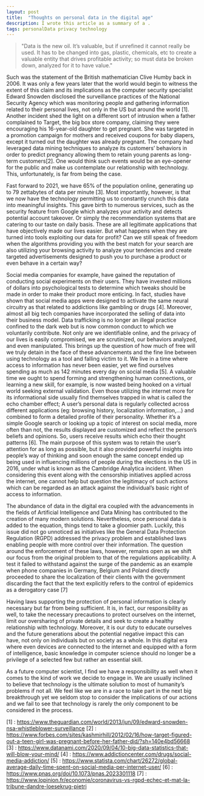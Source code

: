 ```yaml
---
layout: post
title:  "Thoughts on personal data in the digital age"
description: I wrote this article as a summary of a .
tags: personalData privacy technology
---
```


> "Data is the new oil. It’s valuable, but if unrefined it cannot really be used. It has to
be changed into gas, plastic, chemicals, etc to create a valuable entity that drives profitable
activity; so must data be broken down, analyzed for it to have value."

Such was the statement of the British mathematician Clive Humby back in 2006.
It was only a few years later that the world would begin to witness the extent of this claim and
its implications as the computer security specialist Edward Snowden disclosed the surveillance practices of the National Security Agency which was monitoring people and gathering information related to their personal lives, not only in the US but around the world [1].
Another incident shed the light on a different sort of intrusion when a father complained to
Target, the big box store company, claiming they were encouraging his 16-year-old daughter to get pregnant. She was targeted in a promotion campaign for mothers and received coupons for baby diapers, except it turned out the daughter was already pregnant. The
company had leveraged data mining techniques to analyze its customers’ behaviors in order to predict pregnancy allowing them to retain young parents as long-term customers[2]. One would think such events would be an eye-opener for the public and make us contemplate our relationship with technology. This, unfortunately, is far from being the case.

Fast forward to 2021, we have 65% of the population online, generating up to 79 zettabytes of
data per minute [3]. Most importantly, however, is that we now have the technology permitting us to constantly crunch this data into meaningful insights. This gave birth to numerous services, such as the security feature from Google which analyzes your activity and detects potential account takeover. Or simply the recommendation systems that are catering to our taste on daily basis. These are all legitimate applications that have objectively made our lives easier. But what happens when they are turned into tools exploiting our data for profit? Can we still speak of freedom when the algorithms providing you with the best match for your search are also utilizing your browsing activity to analyze your tendencies and create targeted advertisements designed to push you to purchase a product or even behave in a certain way?

Social media companies for example, have gained the reputation of conducting social experiments on their users. They have invested millions of dollars into psychological tests to determine which tweaks should be made in order to make their product more enticing. In fact, studies have shown that social media apps were designed to activate the same neural circuitry as that related to addictions like gambling or drugs [4]. Moreover, almost all big tech companies have incorporated the selling of data into their business model. Data trafficking is no longer an illegal practice confined to the dark web but is now common conduct to which we voluntarily contribute. Not only are we identifiable online, and the privacy of
our lives is easily compromised, we are scrutinized, our behaviors analyzed, and even manipulated.
This brings up the question of how much of free will we truly detain in the face of these advancements and the fine line between using technology as a tool and falling victim to it. We live in a time where access to information has never been easier, yet we find ourselves spending as much as 142 minutes every day on social media [5]. A valuable time we ought to spend
forming and strengthening human connections, or learning a new skill, for example, is now wasted being hooked on a virtual world seeking external validation. Even those utilizing the internet more for its informational side usually find themselves trapped in what is called the echo chamber effect; A user’s personal data is regularly collected across different applications (eg: browsing history, localization information,...) and combined to form a detailed profile of their personality. Whether it’s a simple Google search or looking up a topic of interest
on social media, more often than not, the results displayed are customized and reflect the person’s beliefs and opinions. So, users receive results which echo their thought patterns [6].
The main purpose of this system was to retain the user’s attention for as long as possible, but it also provided powerful insights into people’s way of thinking and soon enough the same concept ended up being used in influencing millions of people during the elections in the US in 2016, under what is known as the Cambridge Analytica incident. When considering
this event along with the censorship initiatives applied across the internet, one cannot help
but question the legitimacy of such actions which can be regarded as an attack against the individual’s basic right of access to information. 

The abundance of data in the digital era coupled with the advancements in the fields of Artificial Intelligence and Data Mining has contributed to the creation of many modern solutions. Nevertheless, once personal data is added to the equation, things tend to take a gloomier path. Luckily, this issue did not go unnoticed as initiatives like the General Data
Protection Regulation (RGPD) addressed the privacy problem and established laws enabling people with more control over their information. The question around the enforcement of these laws, however, remains open as we shift our focus from the original problem to that of the regulations applicability. A test it failed to withstand against the surge of the pandemic as an example when phone companies in Germany, Belgium and Poland directly proceeded
to share the localization of their clients with the government discarding the fact that the text explicitly refers to the control of epidemics as a derogatory case [7]

Having laws supporting the protection of personal information is clearly necessary but far from being sufficient. It is, in fact, our responsibility as well, to take the necessary precautions to protect ourselves on the internet, limit our oversharing of private details and seek to create a healthy relationship with technology. Moreover, it is our duty to educate ourselves and the future generations about the potential negative impact this can have,
not only on individuals but on society as a whole. In this digital era where even devices are connected to the internet and equipped with a form of intelligence, basic knowledge in computer science should no longer be a privilege of a selected few but rather an essential skill.

As a future computer scientist, I find we have a responsibility as well when it comes to the kind of work we decide to engage in. We are usually inclined to believe that technology is the ultimate solution to most of humanity’s problems if not all. We feel like we are in a race to take part in the next big breakthrough yet we seldom stop to consider the implications of our actions and we fail to see that technology is rarely the only component to be considered in the process.

[1] : https://www.theguardian.com/world/2013/jun/09/edward-snowden-nsa-whistleblower-surveillance
[2] : https://www.forbes.com/sites/kashmirhill/2012/02/16/how-target-figured-out-a-teen-girl-was-pregnant-before-her-father-did/?sh=140e4bd56668
[3] : https://www.datanami.com/2020/09/04/10-big-data-statistics-that-will-blow-your-mind/
[4] : https://www.addictioncenter.com/drugs/social-media-addiction/
[5] : https://www.statista.com/chart/26272/global-average-daily-time-spent-on-social-media-per-internet-user/
[6] : https://www.pnas.org/doi/10.1073/pnas.2023301118
[7] : https://www.lopinion.fr/economie/coronavirus-vs-rgpd-echec-et-mat-la-tribune-dandre-loesekrug-pietri